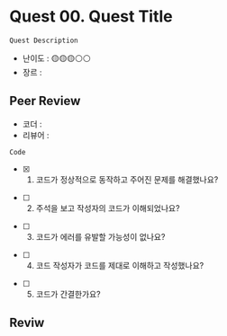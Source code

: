 # Quest 00. Quest Title

```
Quest Description
```

- 난이도 : 🟡🟡🟡⚪⚪  
- 장르 :  

## Peer Review

- 코더 :  
- 리뷰어 :  

```
Code
```

- [x] 1. 코드가 정상적으로 동작하고 주어진 문제를 해결했나요?
     >  

- [ ] 2. 주석을 보고 작성자의 코드가 이해되었나요?
     >  

- [ ] 3. 코드가 에러를 유발할 가능성이 없나요?
     >  

- [ ] 4. 코드 작성자가 코드를 제대로 이해하고 작성했나요?
     >  

- [ ] 5. 코드가 간결한가요?
     >  

## Reviw

